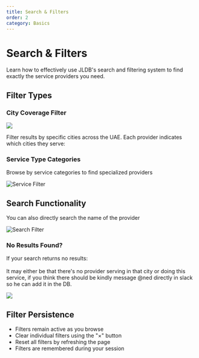 ```yaml
---
title: Search & Filters
order: 2
category: Basics
---
```

# Search & Filters

Learn how to effectively use JLDB's search and filtering system to find exactly the service providers you need.

## Filter Types

### City Coverage Filter

![](/images/cityfilter.png)

Filter results by specific cities across the UAE. Each provider indicates which cities they serve:

### Service Type Categories

Browse by service categories to find specialized providers

![Service Filter](/images/service-filter.png)

## Search Functionality

You can also directly search the name of the provider



![Search Filter](/images/search.png)

### No Results Found?

If your search returns no results:\
\
I﻿t may either be that there's no provider serving in that city or doing this service, if you think there should be kindly message @ned directly in slack so he can add it in the DB.

![](/images/noresult.png)

## Filter Persistence

* Filters remain active as you browse
* Clear individual filters using the "×" button
* Reset all filters by refreshing the page
* Filters are remembered during your session